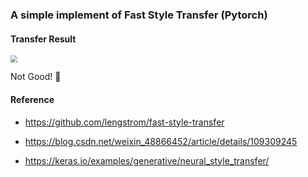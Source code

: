 ### A simple implement of Fast Style Transfer (Pytorch)

#### Transfer Result

<img src="G:\DeepLearningProject\StyleTransfer-PyTorch\pred.png" style="zoom:70%;" />

Not Good! 🤔

#### Reference

- https://github.com/lengstrom/fast-style-transfer

- https://blog.csdn.net/weixin_48866452/article/details/109309245

- https://keras.io/examples/generative/neural_style_transfer/

